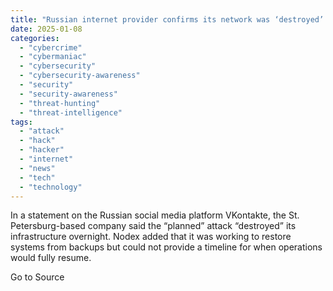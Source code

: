 ```yaml
---
title: "Russian internet provider confirms its network was ‘destroyed’ following attack claimed by Ukrainian hackers"
date: 2025-01-08
categories: 
  - "cybercrime"
  - "cybermaniac"
  - "cybersecurity"
  - "cybersecurity-awareness"
  - "security"
  - "security-awareness"
  - "threat-hunting"
  - "threat-intelligence"
tags: 
  - "attack"
  - "hack"
  - "hacker"
  - "internet"
  - "news"
  - "tech"
  - "technology"
---
```


In a statement on the Russian social media platform VKontakte, the St. Petersburg-based company said the “planned” attack “destroyed” its infrastructure overnight. Nodex added that it was working to restore systems from backups but could not provide a timeline for when operations would fully resume.

Go to Source
